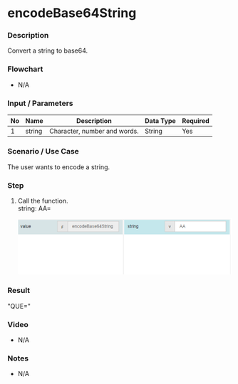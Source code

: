 ﻿# encodeBase64String

### Description

Convert a string to base64.

### Flowchart

- N/A 

### Input / Parameters

| No | Name | Description | Data Type | Required |
| ------ | ------ | ------ |------ | ------ |
| 1 | string| Character, number and words. | String | Yes  |

### Scenario / Use Case

The user wants to encode a string.<br />

### Step

1. Call the function.<br>
   string: AA=<br />

   ![](../../../../document/function/String/encodeBase64String/encodeBase64String-step-1.png?raw=true)

### Result

"QUE="

### Video

- N/A

<!--[![Video](http://i.imgur.com/Ot5DWAW.png)](https://youtu.be/StTqXEQ2l-Y?t=35s)-->

### Notes

- N/A